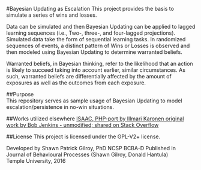 #Bayesian Updating as Escalation 
This project provides the basis to simulate a series of wins and losses. 

Data can be simulated and then Bayesian Updating can be applied to lagged learning sequences (i.e., Two-, three-, and four-lagged projections).  Simulated data take the form of sequential learning tasks. In randomized sequences of events, a distinct pattern of Wins or Losses is observed and then modeled using Bayesian Updating to determine warranted beliefs.

Warranted beliefs, in Bayesian thinking, refer to the likelihood that an action is likely to succeed taking into account earlier, similar circumstances. As such, warranted beliefs are differentially affected by the amount of exposures as well as the outcomes from each exposure.

##Purpose  
This repository serves as sample usage of Bayesian Updating to model escalation/persistence in no-win situations.  

##Works utilized elsewhere
[ISAAC, PHP-port by Illmari Karonen original work by Bob Jenkins - unmodified; shared on Stack Overflow](http://stackoverflow.com/questions/14420754/isaac-cipher-in-php/14428399#14428399)

##License
This project is licensed under the GPL-V2+ license.

Developed by Shawn Patrick Gilroy, PhD NCSP BCBA-D
Published in Journal of Behavioural Processes (Shawn Gilroy, Donald Hantula)  
Temple University, 2016
